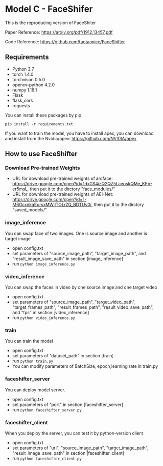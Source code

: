 # Model C - FaceShifer

This is the reproducing version of FaceShiter

Paper Reference: https://arxiv.org/pdf/1912.13457.pdf

Code Reference: https://github.com/taotaonice/FaceShifter

## Requirements
* Python 3.7
* torch 1.4.0
* torchvison 0.5.0
* opencv-python 4.2.0
* numpy 1.18.1
* Flask
* flask_cors
* requests

You can install these packages by pip
```
pip install -r requirements.txt
```
If you want to train the model, you have to install apex, you can download and install from the Nvidia/apex: https://github.com/NVIDIA/apex

## How to use FaceShifter
### Download Pre-trained Weights
* URL for download pre-trained weights of arcface: https://drive.google.com/open?id=1dxGS4izQ2QZ5LaeoskQMe_KFV-er5msL, then put it to the dirctory "face_modules/"
* URL for download pre-trained weights of AEI-Net: https://drive.google.com/open?id=1-M6GcxnkgEursxMWllTOLrZQ_BDTUv0r, then put it to the dirctory "saved_models/"
### image_inference
You can swap face of two images. One is source image and another is target image
* open config.txt
* set parameters of "source_image_path", "target_image_path", and "result_image_save_path" in section [image_inference]
* run `python image_inference.py`
### video_inference
You can swap the faces in video by one source image and one target video
* open config.txt
* set parameters of "source_image_path", "target_video_path", "target_frames_path", "result_frames_path", "result_video_save_path", and "fps" in section [video_inference]
* run `python video_inference.py`
### train
You can train the model
* open config.txt
* set parameters of "dataset_path" in section [train]
* run `python train.py`
* You can modify parameters of BatchSize, epoch,learning rate in train.py
### faceshifter_server
You can deploy model server.
* open config.txt
* set parameters of "port" in section [faceshifter_server]
* run `python faceshifter_server.py`
### faceshifter_client
When you deploy the server, you can test it by python-version client
* open config.txt
* set parameters of "url", "source_image_path", "target_image_path", "result_image_save_path" in section [faceshifter_client]
* run `python faceshifter_client.py`
